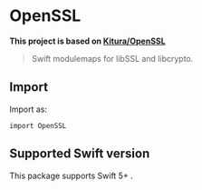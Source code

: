 # OpenSSL

**This project is based on [Kitura/OpenSSL](https://github.com/Kitura/OpenSSL)**

> Swift modulemaps for libSSL and libcrypto.

## Import

Import as:
```
import OpenSSL
```

## Supported Swift version

This package supports Swift 5+ .
